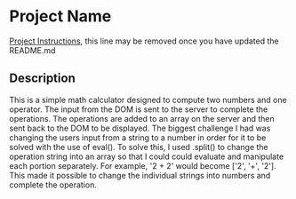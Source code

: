 # Project Name

[Project Instructions](./INSTRUCTIONS.md), this line may be removed once you have updated the README.md

## Description

This is a simple math calculator designed to compute two numbers and one operator. The input from the DOM is sent to the
server to complete the operations. The operations are added to an array on the server and then sent back to the DOM to be displayed.
The biggest challenge I had was changing the users input from a string to a number in order for it to be solved with the use of eval(). To solve this, I used .split() to change the operation string into an array so that I could could evaluate and manipulate each portion separately. For example, '2 + 2' would become ['2', '+', '2']. This made it possible to change the individual strings into numbers and complete the operation.
